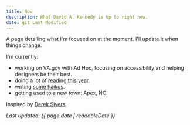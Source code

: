 ```yaml
---
title: Now
description: What David A. Kennedy is up to right now.
date: git Last Modified
---
```


A page detailing what I'm focused on at the moment. I'll update it when things change.

I'm currently:

- working on VA.gov with Ad Hoc, focusing on accessibility and helping designers be their best.
- doing a lot of [reading this year](/reading/).
- writing [some haikus](/haikus/).
- getting used to a new town: Apex, NC.

Inspired by [Derek Sivers](https://sivers.org/nowff).

_Last updated: {{ page.date | readableDate }}_
